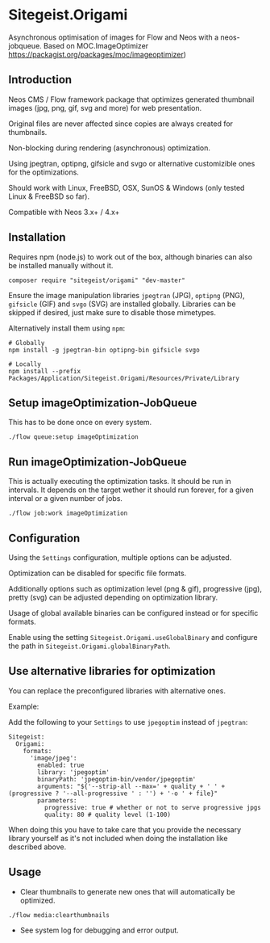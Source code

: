Sitegeist.Origami
=================

Asynchronous optimisation of images for Flow and Neos with a neos-jobqueue. Based on MOC.ImageOptimizer https://packagist.org/packages/moc/imageoptimizer)

Introduction
------------

Neos CMS / Flow framework package that optimizes generated thumbnail images (jpg, png, gif, svg and more) for web presentation.

Original files are never affected since copies are always created for thumbnails.

Non-blocking during rendering (asynchronous) optimization.

Using jpegtran, optipng, gifsicle and svgo or alternative customizible ones for the optimizations.

Should work with Linux, FreeBSD, OSX, SunOS & Windows (only tested Linux & FreeBSD so far).

Compatible with Neos 3.x+ / 4.x+

Installation
------------

Requires npm (node.js) to work out of the box, although binaries can also be installed manually without it.

`composer require "sitegeist/origami" "dev-master"`

Ensure the image manipulation libraries `jpegtran` (JPG), `optipng` (PNG), `gifsicle` (GIF) and `svgo` (SVG) are installed globally. Libraries can be skipped if desired, just make sure to disable those mimetypes. 

Alternatively install them using `npm`:
```
# Globally
npm install -g jpegtran-bin optipng-bin gifsicle svgo

# Locally
npm install --prefix Packages/Application/Sitegeist.Origami/Resources/Private/Library
```

Setup imageOptimization-JobQueue
--------------------------------

This has to be done once on every system.

```
./flow queue:setup imageOptimization
```

Run imageOptimization-JobQueue
------------------------------

This is actually executing the optimization tasks. It should be run in intervals. 
It depends on the target wether it should run forever, for a given interval or a given number of jobs.

```
./flow job:work imageOptimization
```

Configuration
-------------

Using the `Settings` configuration, multiple options can be adjusted.

Optimization can be disabled for specific file formats.

Additionally options such as optimization level (png & gif), progressive (jpg), pretty (svg) can be adjusted depending on optimization library.

Usage of global available binaries can be configured instead or for specific formats.

Enable using the setting `Sitegeist.Origami.useGlobalBinary` and configure the path in `Sitegeist.Origami.globalBinaryPath`.

Use alternative libraries for optimization
------------------------------------------

You can replace the preconfigured libraries with alternative ones.

Example:

Add the following to your `Settings` to use `jpegoptim` instead of `jpegtran`:

    Sitegeist:
      Origami:
        formats:
          'image/jpeg':
            enabled: true
            library: 'jpegoptim'
            binaryPath: 'jpegoptim-bin/vendor/jpegoptim'
            arguments: "${'--strip-all --max=' + quality + ' ' + (progressive ? '--all-progressive ' : '') + '-o ' + file}"
            parameters:
              progressive: true # whether or not to serve progressive jpgs
              quality: 80 # quality level (1-100)

When doing this you have to take care that you provide the necessary library yourself as it's not included 
when doing the installation like described above.

Usage
-----

* Clear thumbnails to generate new ones that will automatically be optimized.

`./flow media:clearthumbnails`

* See system log for debugging and error output.
